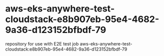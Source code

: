 # aws-eks-anywhere-test-cloudstack-e8b907eb-95e4-4682-9a36-d123152bfbdf-79
repository for use with E2E test job aws-eks-anywhere-test-cloudstack:e8b907eb-95e4-4682-9a36-d123152bfbdf-79
